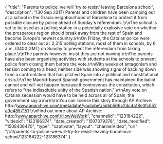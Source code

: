 {
    "title": "Parents to police: we will 'try to resist' leaving Barcelona school",
    "description": "(30 Sep 2017) Parents and children have been camping out at a school in the Gracia neighbourhood of Barcelona to protect it from possible closure by police ahead of Sunday's referendum. \r\nThe school is set to be used as a polling station in a potentially explosive vote on whether the prosperous region should break away from the rest of Spain and become Europe's newest country.\r\nOn Friday, the Catalan police were ordered to clear out all 2,315 polling stations, most of them in schools, by 6 a.m. (0400 GMT) on Sunday to prevent the referendum from taking place.\r\nThe parents however, insist they are not moving.\r\nThe parents have also been organising activities with students at the schools to prevent police from closing them before the vote.\r\nWith weeks of antagonism and tension coming to a head, neither side was showing signs of backing down from a confrontation that has pitched Spain into a political and constitutional crisis.\r\nThe Madrid-based Spanish government has maintained the ballot cannot and will not happen because it contravenes the constitution, which refers to \"the indissoluble unity of the Spanish nation.\" \r\nAny vote on Catalan secession would have to be held across all of Spain, the government say.\r\n\r\n\r\nYou can license this story through AP Archive: http:\/\/www.aparchive.com\/metadata\/youtube\/5dbb566c24c4a18c0fc552a9c4857151 \r\nFind out more about AP Archive: http:\/\/www.aparchive.com\/HowWeWork",
    "channelid": "123184222",
    "videoid": "123186374",
    "date_created": "1507379378",
    "date_modified": "1508436470",
    "type": "captivate",
    "layout": "channelVideo",
    "url": "\/c1\/parents-to-police-we-will-try-to-resist-leaving-barcelona-school\/123184222-123186374"
}
